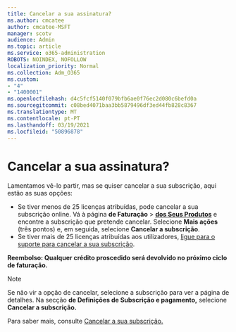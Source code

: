 ```yaml
---
title: Cancelar a sua assinatura?
ms.author: cmcatee
author: cmcatee-MSFT
manager: scotv
audience: Admin
ms.topic: article
ms.service: o365-administration
ROBOTS: NOINDEX, NOFOLLOW
localization_priority: Normal
ms.collection: Adm_O365
ms.custom:
- "4"
- "1400001"
ms.openlocfilehash: d4c5fcf5140f079bfb6ae0f76ec2d080c6befd0a
ms.sourcegitcommit: c08bed4071baa3bb5879496df3ed44fb828c8367
ms.translationtype: MT
ms.contentlocale: pt-PT
ms.lasthandoff: 03/19/2021
ms.locfileid: "50896878"
---
```

# <a name="canceling-your-subscription"></a>Cancelar a sua assinatura?

Lamentamos vê-lo partir, mas se quiser cancelar a sua subscrição, aqui estão as suas opções:
  
- Se tiver menos de 25 licenças atribuídas, pode cancelar a sua subscrição online. Vá à página **de Faturação** \> **[dos Seus Produtos](https://go.microsoft.com/fwlink/p/?linkid=842054)** e encontre a subscrição que pretende cancelar. Selecione **Mais ações** (três pontos) e, em seguida, selecione **Cancelar a subscrição**.
- Se tiver mais de 25 licenças atribuídas aos utilizadores, [ligue para o suporte para cancelar a sua subscrição](https://docs.microsoft.com/microsoft-365/admin/contact-support-for-business-products?view=o365-worldwide).
  
**Reembolso: Qualquer crédito proscedido será devolvido no próximo ciclo de faturação.**

> [!NOTE]
> Se não vir a opção de cancelar, selecione a subscrição para ver a página de detalhes. Na secção **de Definições de Subscrição e pagamento,** selecione **Cancelar a subscrição.**

Para saber mais, consulte [Cancelar a sua subscrição.](https://docs.microsoft.com/microsoft-365/commerce/subscriptions/cancel-your-subscription)
